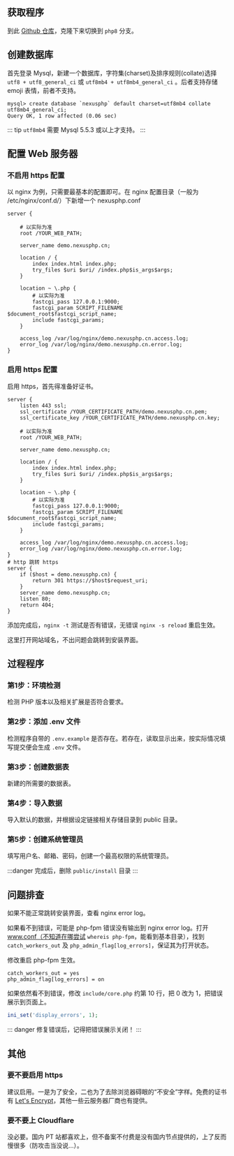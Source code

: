 ## 获取程序

到此 [Github 仓库](https://github.com/xiaomlove/nexusphp)，克隆下来切换到 `php8` 分支。

## 创建数据库

首先登录 Mysql，新建一个数据库，字符集(charset)及排序规则(collate)选择 `utf8 + utf8_general_ci` 或 `utf8mb4 + utf8mb4_general_ci` 。后者支持存储 emoji 表情，前者不支持。
```
mysql> create database `nexusphp` default charset=utf8mb4 collate utf8mb4_general_ci;
Query OK, 1 row affected (0.06 sec)
```

::: tip
`utf8mb4` 需要 Mysql 5.5.3 或以上才支持。
:::


## 配置 Web 服务器

### 不启用 https 配置
以 nginx 为例，只需要最基本的配置即可。在 nginx 配置目录（一般为 /etc/nginx/conf.d/）下新增一个 nexusphp.conf

```
server {

    # 以实际为准
    root /YOUR_WEB_PATH; 

    server_name demo.nexusphp.cn;

    location / {
        index index.html index.php;
        try_files $uri $uri/ /index.php$is_args$args;
    }

    location ~ \.php {
        # 以实际为准
        fastcgi_pass 127.0.0.1:9000; 
        fastcgi_param SCRIPT_FILENAME $document_root$fastcgi_script_name;
        include fastcgi_params;
    }

    access_log /var/log/nginx/demo.nexusphp.cn.access.log;
    error_log /var/log/nginx/demo.nexusphp.cn.error.log;
}
```

### 启用 https 配置
启用 https，首先得准备好证书。
```
server {
    listen 443 ssl;
    ssl_certificate /YOUR_CERTIFICATE_PATH/demo.nexusphp.cn.pem;
    ssl_certificate_key /YOUR_CERTIFICATE_PATH/demo.nexusphp.cn.key;

    # 以实际为准
    root /YOUR_WEB_PATH; 

    server_name demo.nexusphp.cn;

    location / {
        index index.html index.php;
        try_files $uri $uri/ /index.php$is_args$args;
    }

    location ~ \.php {
        # 以实际为准
        fastcgi_pass 127.0.0.1:9000; 
        fastcgi_param SCRIPT_FILENAME $document_root$fastcgi_script_name;
        include fastcgi_params;
    }

    access_log /var/log/nginx/demo.nexusphp.cn.access.log;
    error_log /var/log/nginx/demo.nexusphp.cn.error.log;
}
# http 跳转 https
server {
    if ($host = demo.nexusphp.cn) {
        return 301 https://$host$request_uri;
    }
    server_name demo.nexusphp.cn;
    listen 80;
    return 404;
}
```

添加完成后，`nginx -t` 测试是否有错误，无错误 `nginx -s reload` 重启生效。

这里打开网站域名，不出问题会跳转到安装界面。

## 过程程序

### 第1步：环境检测
检测 PHP 版本以及相关扩展是否符合要求。

### 第2步：添加 .env 文件
检测程序自带的 `.env.example` 是否存在。若存在，读取显示出来，按实际情况填写提交便会生成 `.env` 文件。

### 第3步：创建数据表
新建的所需要的数据表。

### 第4步：导入数据
导入默认的数据，并根据设定链接相关存储目录到 public 目录。

### 第5步：创建系统管理员
填写用户名、邮箱、密码，创建一个最高权限的系统管理员。

:::danger
完成后，删除 `public/install` 目录
:::

## 问题排查

如果不能正常跳转安装界面，查看 nginx error log。  

如果看不到错误，可能是 php-fpm 错误没有输出到 nginx error log。打开 www.conf（不知道在哪尝试 `whereis php-fpm`，能看到基本目录），找到 `catch_workers_out` 及 `php_admin_flag[log_errors]`，保证其为打开状态。  

修改重启 php-fpm 生效。
```
catch_workers_out = yes
php_admin_flag[log_errors] = on
```

如果依然看不到错误，修改 `include/core.php` 约第 10 行，把 0 改为 1，把错误展示到页面上。
``` php
ini_set('display_errors', 1);
```

::: danger
修复错误后，记得把错误展示关闭！
:::

## 其他

### 要不要启用 https

建议启用。一是为了安全，二也为了去除浏览器碍眼的“不安全”字样。免费的证书有 [Let's Encrypt](https://letsencrypt.org/)，其他一些云服务器厂商也有提供。

### 要不要上 Cloudflare

没必要。国内 PT 站都喜欢上，但不备案不付费是没有国内节点提供的，上了反而慢很多（防攻击当没说...）。
